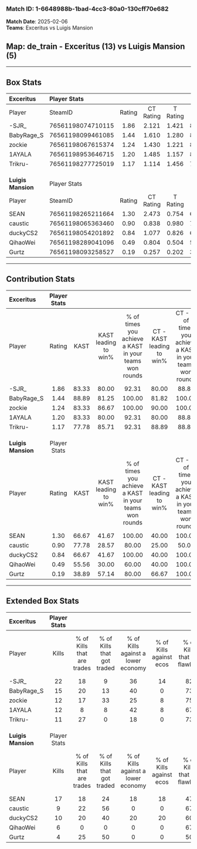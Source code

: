 ### Match ID: 1-6648988b-1bad-4cc3-80a0-130cff70e682  
**Match Date**: 2025-02-06  
**Teams**: Exceritus vs Luigis Mansion  

## **Map**: de_train - Exceritus (13) vs Luigis Mansion (5)  
---  

## Box Stats  

| **Exceritus**      | Player Stats      |        |           |          |       |       |       |         |        |      |     |
| :- | :- | :-: | :-: | :-: | :-: | :-: | :-: | :-: | :-: | :-: | :-: |
| Player             | SteamID           | Rating | CT Rating | T Rating | KAST  |  ADR  | Kills | Assists | Deaths | K/D  | HS% |
| -SJR_              | 76561198074710115 |  1.86  |   2.121   |  1.421   | 83.33 | 108.0 |  22   |    4    |   8    | 2.75 | 54  |
| BabyRage_S         | 76561198099461085 |  1.44  |   1.610   |  1.280   | 88.89 | 79.3  |  15   |    4    |   9    | 1.67 | 53  |
| zockie             | 76561198067615374 |  1.24  |   1.430   |  1.221   | 83.33 | 84.8  |  12   |    9    |   11   | 1.09 | 33  |
| 1AYALA             | 76561198953646715 |  1.20  |   1.485   |  1.157   | 83.33 | 83.7  |  12   |    7    |   12   | 1.00 | 58  |
| Trikru-            | 76561198277725019 |  1.17  |   1.114   |  1.456   | 77.78 | 55.6  |  11   |    2    |   6    | 1.83 | 36  |
|                    |                   |        |           |          |       |       |       |         |        |      |     |
|                    |                   |        |           |          |       |       |       |         |        |      |     |
|                    |                   |        |           |          |       |       |       |         |        |      |     |
| **Luigis Mansion** | Player Stats      |        |           |          |       |       |       |         |        |      |     |
| Player             | SteamID           | Rating | CT Rating | T Rating | KAST  |  ADR  | Kills | Assists | Deaths | K/D  | HS% |
| SEAN               | 76561198265211664 |  1.30  |   2.473   |  0.754   | 66.67 | 101.5 |  17   |    4    |   14   | 1.21 | 41  |
| caustic            | 76561198065363460 |  0.90  |   0.838   |  0.980   | 77.78 | 67.8  |   9   |    6    |   14   | 0.64 | 66  |
| duckyCS2           | 76561198054201892 |  0.84  |   1.077   |  0.826   | 66.67 | 64.8  |  10   |    3    |   14   | 0.71 | 60  |
| QihaoWei           | 76561198289041096 |  0.49  |   0.804   |  0.504   | 55.56 | 57.0  |   6   |    4    |   16   | 0.38 | 33  |
| Gurtz              | 76561198093258527 |  0.19  |   0.257   |  0.202   | 38.89 | 19.5  |   4   |    1    |   14   | 0.29 | 50  |
---  

## Contribution Stats  

| **Exceritus**      | Player Stats |       |                      |                                                        |                           |                                                             |                          |                                                            |
| :- | :-: | :-: | :-: | :-: | :-: | :-: | :-: | :-: |
| Player             |    Rating    | KAST  | KAST leading to win% | % of times you achieve a KAST in your teams won rounds | CT - KAST leading to win% | CT - % of times you achieve a KAST in your teams won rounds | T - KAST leading to win% | T - % of times you achieve a KAST in your teams won rounds |
| -SJR_              |     1.86     | 83.33 |        80.00         |                         92.31                          |           80.00           |                            88.89                            |          80.00           |                           100.00                           |
| BabyRage_S         |     1.44     | 88.89 |        81.25         |                         100.00                         |           81.82           |                           100.00                            |          80.00           |                           100.00                           |
| zockie             |     1.24     | 83.33 |        86.67         |                         100.00                         |           90.00           |                           100.00                            |          80.00           |                           100.00                           |
| 1AYALA             |     1.20     | 83.33 |        80.00         |                         92.31                          |           80.00           |                            88.89                            |          80.00           |                           100.00                           |
| Trikru-            |     1.17     | 77.78 |        85.71         |                         92.31                          |           88.89           |                            88.89                            |          80.00           |                           100.00                           |
|                    |              |       |                      |                                                        |                           |                                                             |                          |                                                            |
|                    |              |       |                      |                                                        |                           |                                                             |                          |                                                            |
|                    |              |       |                      |                                                        |                           |                                                             |                          |                                                            |
| **Luigis Mansion** | Player Stats |       |                      |                                                        |                           |                                                             |                          |                                                            |
| Player             |    Rating    | KAST  | KAST leading to win% | % of times you achieve a KAST in your teams won rounds | CT - KAST leading to win% | CT - % of times you achieve a KAST in your teams won rounds | T - KAST leading to win% | T - % of times you achieve a KAST in your teams won rounds |
| SEAN               |     1.30     | 66.67 |        41.67         |                         100.00                         |           40.00           |                           100.00                            |          42.86           |                           100.00                           |
| caustic            |     0.90     | 77.78 |        28.57         |                         80.00                          |           25.00           |                            50.00                            |          30.00           |                           100.00                           |
| duckyCS2           |     0.84     | 66.67 |        41.67         |                         100.00                         |           40.00           |                           100.00                            |          42.86           |                           100.00                           |
| QihaoWei           |     0.49     | 55.56 |        30.00         |                         60.00                          |           40.00           |                           100.00                            |          20.00           |                           33.33                            |
| Gurtz              |     0.19     | 38.89 |        57.14         |                         80.00                          |           66.67           |                           100.00                            |          50.00           |                           66.67                            |
---  

## Extended Box Stats  

| **Exceritus**      | Player Stats |                            |                            |                                    |                         |                              |                                 |        |                             |                                     |                          |                               |                            |
| :- | :-: | :-: | :-: | :-: | :-: | :-: | :-: | :-: | :-: | :-: | :-: | :-: | :-: |
| Player             |    Kills     | % of Kills that are trades | % of Kills that got traded | % of Kills against a lower economy | % of Kills against ecos | % of Kills that are flawless | % of Kills that are close duels | Deaths | % of Deaths that get traded | % of Deaths against a lower economy | % of Deaths against ecos | % of Deaths that are flawless | % of Deaths that are close |
| -SJR_              |      22      |             18             |             9              |                 36                 |           14            |              82              |                5                |   8    |             13              |                 13                  |            0             |              88               |             13             |
| BabyRage_S         |      15      |             20             |             13             |                 40                 |            0            |              73              |                7                |   9    |             22              |                 33                  |            11            |              56               |             11             |
| zockie             |      12      |             17             |             33             |                 25                 |            8            |              75              |                0                |   11   |             36              |                 27                  |            9             |              45               |             0              |
| 1AYALA             |      12      |             8              |             8              |                 42                 |            8            |              67              |                8                |   12   |             50              |                  8                  |            0             |              50               |             17             |
| Trikru-            |      11      |             27             |             0              |                 18                 |            0            |              73              |                0                |   6    |             33              |                 17                  |            0             |              50               |             0              |
|                    |              |                            |                            |                                    |                         |                              |                                 |        |                             |                                     |                          |                               |                            |
|                    |              |                            |                            |                                    |                         |                              |                                 |        |                             |                                     |                          |                               |                            |
|                    |              |                            |                            |                                    |                         |                              |                                 |        |                             |                                     |                          |                               |                            |
| **Luigis Mansion** | Player Stats |                            |                            |                                    |                         |                              |                                 |        |                             |                                     |                          |                               |                            |
| Player             |    Kills     | % of Kills that are trades | % of Kills that got traded | % of Kills against a lower economy | % of Kills against ecos | % of Kills that are flawless | % of Kills that are close duels | Deaths | % of Deaths that get traded | % of Deaths against a lower economy | % of Deaths against ecos | % of Deaths that are flawless | % of Deaths that are close |
| SEAN               |      17      |             18             |             24             |                 18                 |           18            |              47              |                6                |   14   |              7              |                  7                  |            7             |              64               |             0              |
| caustic            |      9       |             22             |             56             |                 0                  |            0            |              67              |                0                |   14   |              7              |                  7                  |            7             |              64               |             7              |
| duckyCS2           |      10      |             20             |             40             |                 20                 |           20            |              60              |               10                |   14   |             14              |                  0                  |            0             |              86               |             7              |
| QihaoWei           |      6       |             0              |             0              |                 0                  |            0            |              67              |               17                |   16   |             25              |                  6                  |            6             |              75               |             6              |
| Gurtz              |      4       |             25             |             50             |                 0                  |            0            |              50              |               25                |   14   |              7              |                  0                  |            0             |              86               |             0              |
